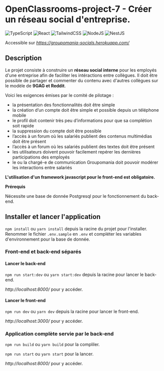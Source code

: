 # OpenClassrooms-project-7 - Créer un réseau social d'entreprise.

![TypeScript](https://img.shields.io/badge/typescript-%23007ACC.svg?style=for-the-badge&logo=typescript&logoColor=white)
![React](https://img.shields.io/badge/react-%2320232a.svg?style=for-the-badge&logo=react&logoColor=%2361DAFB)
![TailwindCSS](https://img.shields.io/badge/tailwindcss-%2338B2AC.svg?style=for-the-badge&logo=tailwind-css&logoColor=white) 
![NodeJS](https://img.shields.io/badge/node.js-6DA55F?style=for-the-badge&logo=node.js&logoColor=white)
![NestJS](https://img.shields.io/badge/nestjs-%23E0234E.svg?style=for-the-badge&logo=nestjs&logoColor=white)

Accessible sur *https://groupomania-socials.herokuapp.com/*

## Description

Le projet consiste à construire un **réseau social interne** pour les employés d'une entreprise afin de faciliter les intéractions entre collègues. Il doit être possible de partager et commenter du contenu avec d'autres collègues sur le modèle de **9GAG et Reddit**.  

Voici les exigences émises par le comité de pilotage :  
- la présentation des fonctionnalités doit être simple  
- la création d’un compte doit être simple et possible depuis un téléphone mobile  
- le profil doit contenir très peu d’informations pour que sa complétion soit rapide  
- la suppression du compte doit être possible  
- l’accès à un forum où les salariés publient des contenus multimédias doit être présent  
- l’accès à un forum où les salariés publient des textes doit être présent  
- les utilisateurs doivent pouvoir facilement repérer les dernières participations des employés  
- le ou la chargé-e de communication Groupomania doit pouvoir modérer les interactions entre salariés  

**L'utilisation d'un framework javascript pour le front-end est obligatoire.**


**Prérequis**

Nécessite une base de donnée Postgresql pour le fonctionnement du back-end.

## Installer et lancer l'application

`npm install` ou `yarn install` depuis la racine du projet pour l'installer.
Renommer le fichier `.env.sample` en `.env` et compléter les variables d'environnement pour la base de donnée.

### Front-end et back-end séparés

#### Lancer le back-end

`npm run start:dev` ou `yarn start:dev` depuis la racine pour lancer le back-end.  

*http://localhost:8000/* pour y accéder.

#### Lancer le front-end

`npm run dev` ou `yarn dev` depuis la racine pour lancer le front-end.  

*http://localhost:3000/* pour y accéder.  

### Application complète servie par le back-end

`npm run build` ou `yarn build` pour la compliler.  

`npm run start` ou `yarn start` pour la lancer.

*http://localhost:8000/* pour y accéder.



